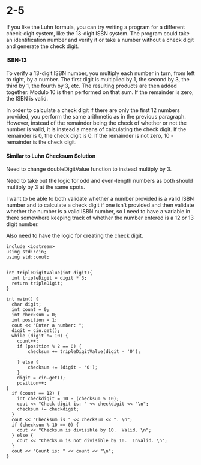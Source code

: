 # 2-5

If you like the Luhn formula, you can try writing a program for a different check-digit system, like the 13-digit ISBN system. The program could take an identification number and verify it or take a number without a check digit and generate the check digit.

#### ISBN-13

To verify a 13-digit ISBN number, you multiply each number in turn, from left to right, by a number. The first digit is multiplied by 1, the second by 3, the third by 1, the fourth by 3, etc. The resulting products are then added together. Modulo 10 is then performed on that sum. If the remainder is zero, the ISBN is valid.

In order to calculate a check digit if there are only the first 12 numbers provided, you perform the same arithmetic as in the previous paragraph. However, instead of the remainder being the check of whether or not the number is valid, it is instead a means of calculating the check digit. If the remainder is 0, the check digit is 0. If the remainder is not zero, 10 - remainder is the check digit.

#### Similar to Luhn Checksum Solution

Need to change doubleDigitValue function to instead multiply by 3.

Need to take out the logic for odd and even-length numbers as both should multiply by 3 at the same spots.

I want to be able to both validate whether a number provided is a valid ISBN number and to calculate a check digit if one isn't provided and then validate whether the number is a valid ISBN number, so I need to have a variable in there somewhere keeping track of whether the number entered is a 12 or 13 digit number.

Also need to have the logic for creating the check digit.

```
include <iostream>
using std::cin;
using std::cout;


int tripleDigitValue(int digit){
  int tripleDigit = digit * 3;
  return tripleDigit;
}

int main() {
  char digit;
  int count = 0;
  int checksum = 0;
  int position = 1;
  cout << "Enter a number: ";
  digit = cin.get();
  while (digit != 10) {
    count++;
    if (position % 2 == 0) {
        checksum += tripleDigitValue(digit - '0');

    } else {
        checksum += (digit - '0');
    }
    digit = cin.get();
    position++;
}
  if (count == 12) {
    int checkdigit = 10 - (checksum % 10);
    cout << "Check digit is: " << checkdigit << "\n";
    checksum += checkdigit;
  }
  cout << "Checksum is " << checksum << ". \n";
  if (checksum % 10 == 0) {
    cout << "Checksum is divisible by 10.  Valid. \n";
  } else {
    cout << "Checksum is not divisible by 10.  Invalid. \n";
  }
  cout << "Count is: " << count << "\n";
}
```

